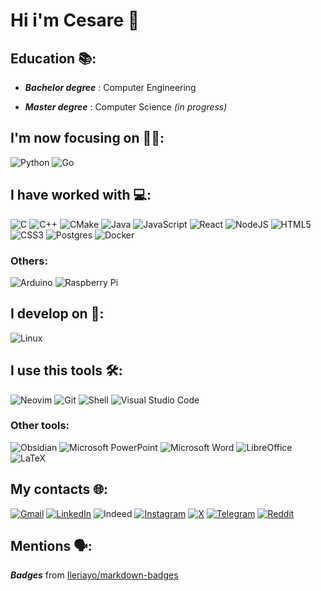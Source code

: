 # Hi i'm Cesare 👋

## Education 📚:

- ***Bachelor degree*** : Computer Engineering

- ***Master degree*** : Computer Science *(in progress)*

## I'm now focusing on 👨‍💻:

![Python](https://img.shields.io/badge/python-3670A0?style=for-the-badge&logo=python&logoColor=ffdd54) ![Go](https://img.shields.io/badge/go-%2300ADD8.svg?style=for-the-badge&logo=go&logoColor=white) 

## I have worked with 💻:

![C](https://img.shields.io/badge/c-%2300599C.svg?style=for-the-badge&logo=c&logoColor=white) ![C++](https://img.shields.io/badge/c++-%2300599C.svg?style=for-the-badge&logo=c%2B%2B&logoColor=white) ![CMake](https://img.shields.io/badge/CMake-%23008FBA.svg?style=for-the-badge&logo=cmake&logoColor=white)  ![Java](https://img.shields.io/badge/java-%23ED8B00.svg?style=for-the-badge&logo=openjdk&logoColor=white) ![JavaScript](https://img.shields.io/badge/javascript-%23323330.svg?style=for-the-badge&logo=javascript&logoColor=%23F7DF1E) ![React](https://img.shields.io/badge/react-%2320232a.svg?style=for-the-badge&logo=react&logoColor=%2361DAFB) ![NodeJS](https://img.shields.io/badge/node.js-6DA55F?style=for-the-badge&logo=node.js&logoColor=white) ![HTML5](https://img.shields.io/badge/html5-%23E34F26.svg?style=for-the-badge&logo=html5&logoColor=white) ![CSS3](https://img.shields.io/badge/css3-%231572B6.svg?style=for-the-badge&logo=css3&logoColor=white) ![Postgres](https://img.shields.io/badge/postgres-%23316192.svg?style=for-the-badge&logo=postgresql&logoColor=white) ![Docker](https://img.shields.io/badge/docker-%230db7ed.svg?style=for-the-badge&logo=docker&logoColor=white) 

### Others:

![Arduino](https://img.shields.io/badge/-Arduino-00979D?style=for-the-badge&logo=Arduino&logoColor=white) ![Raspberry Pi](https://img.shields.io/badge/-RaspberryPi-C51A4A?style=for-the-badge&logo=Raspberry-Pi)

## I develop on 🔨:

![Linux](https://img.shields.io/badge/Linux-FCC624?style=for-the-badge&logo=linux&logoColor=black)

## I use this tools 🛠:

![Neovim](https://img.shields.io/badge/NeoVim-%2357A143.svg?&style=for-the-badge&logo=neovim&logoColor=white) ![Git](https://img.shields.io/badge/git-%23F05033.svg?style=for-the-badge&logo=git&logoColor=white) ![Shell](https://img.shields.io/badge/shell-%23121011.svg?style=for-the-badge&logo=gnu-bash&logoColor=white) ![Visual Studio Code](https://img.shields.io/badge/Visual%20Studio%20Code-0078d7.svg?style=for-the-badge&logo=visual-studio-code&logoColor=white)

### Other tools:

![Obsidian](https://img.shields.io/badge/Obsidian-%23483699.svg?style=for-the-badge&logo=obsidian&logoColor=white) ![Microsoft PowerPoint](https://img.shields.io/badge/Microsoft_PowerPoint-B7472A?style=for-the-badge&logo=microsoft-powerpoint&logoColor=white) ![Microsoft Word](https://img.shields.io/badge/Microsoft_Word-2B579A?style=for-the-badge&logo=microsoft-word&logoColor=white) ![LibreOffice](https://img.shields.io/badge/LibreOffice-%2318A303?style=for-the-badge&logo=LibreOffice&logoColor=white) ![LaTeX](https://img.shields.io/badge/latex-%23008080.svg?style=for-the-badge&logo=latex&logoColor=white)

## My contacts 🌐:

[![Gmail](https://img.shields.io/badge/Gmail-D14836?style=for-the-badge&logo=gmail&logoColor=white)](mailto:corsicesare.lavoro@gmail.com) [![LinkedIn](https://img.shields.io/badge/linkedin-%230077B5.svg?style=for-the-badge&logo=linkedin&logoColor=white&link=https://www.youtube.com/)](https://www.linkedin.com/in/cesare-corsi) ![Indeed](https://img.shields.io/badge/indeed-003A9B?style=for-the-badge&logo=indeed&logoColor=white) [![Instagram](https://img.shields.io/badge/Instagram-%23E4405F.svg?style=for-the-badge&logo=Instagram&logoColor=white)](https://instagram.com/cesare.corsi) [![X](https://img.shields.io/badge/X-%23000000.svg?style=for-the-badge&logo=X&logoColor=white)](https://twitter.com/cesarecorsi) [![Telegram](https://img.shields.io/badge/Telegram-2CA5E0?style=for-the-badge&logo=telegram&logoColor=white)](https://t.me/cesarecorsi) [![Reddit](https://img.shields.io/badge/Reddit-%23FF4500.svg?style=for-the-badge&logo=Reddit&logoColor=white)](https://www.reddit.com/u/Z3L_/s/ecpQupH30a)

## Mentions 🗣:

***Badges*** from [Ileriayo/markdown-badges](https://github.com/Ileriayo/markdown-badges)
